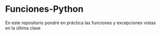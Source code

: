 # Funciones-Python
En este repositorio pondré en práctica las funciones y excepciones vistas en la última clase
